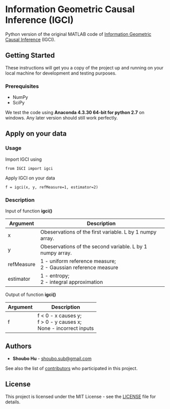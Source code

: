 # Information Geometric Causal Inference (IGCI)

Python version of the original MATLAB code of [Information Geometric Causal Inference](http://event.cwi.nl/uai2010/papers/UAI2010_0121.pdf) (IGCI).

## Getting Started

These instructions will get you a copy of the project up and running on your local machine for development and testing purposes.

### Prerequisites
* NumPy
* SciPy

We test the code using **Anaconda 4.3.30 64-bit for python 2.7** on windows. Any later version should still work perfectly.

## Apply on your data

### Usage

Import IGCI using

```
from IGCI import igci
```

Apply IGCI on your data
```
f = igci(x, y, refMeasure=1, estimator=2)
```

### Description

Input of function **igci()**

| Argument  | Description  |
|---|---|
|x | Obeservations of the first variable. L by 1 numpy array.|
|y | Obeservations of the second variable. L by 1 numpy array.|
|refMeasure | 1 - uniform reference measure;<br/> 2 - Gaussian reference measure |
|estimator | 1 - entropy;<br/> 2 - integral approximation |

Output of function **igci()**

| Argument  | Description  |
|---|---|
|f  |f < 0 - x causes y;<br/> f > 0 - y causes x;<br/> None - incorrect inputs|

## Authors

* **Shoubo Hu** - shoubo.sub@gmail.com

See also the list of [contributors](https://github.com/amber0309/IGCI/contributors) who participated in this project.

## License

This project is licensed under the MIT License - see the [LICENSE](LICENSE) file for details.
